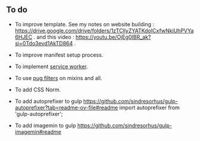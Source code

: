## To do

  - To improve template. See my notes on website building : https://drive.google.com/drive/folders/1zTCllyZYATKdoICxfwNkiUhPVYa6HJEC . and this video : https://youtu.be/OjEg0IBR_ak?si=0Tdo3evd1AkTD864 .

  - To improve manifest setup process.

  - To implement [service worker](service-worker.md).

  - To use [pug filters](pug-filters.md) on mixins and all.

  - To add CSS Norm.

  - To add autoprefixer to gulp
  https://github.com/sindresorhus/gulp-autoprefixer?tab=readme-ov-file#readme
  import autoprefixer from 'gulp-autoprefixer';

  - To add imagemin to gulp
  https://github.com/sindresorhus/gulp-imagemin#readme